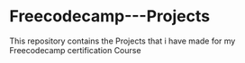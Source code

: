 # Freecodecamp---Projects
This repository contains the Projects that i have made for my Freecodecamp certification Course
